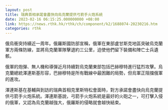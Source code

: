 ```yaml
---
layout: post
title: 瑞典首相承諾會盡快向烏克蘭提供弓箭手火炮系統
date: 2023-02-16 06:15:25.000000000 +08:00
link: https://news.rthk.hk/rthk/ch/component/k2/1688074-20230216.htm
categories: rthk
---
```


俄烏衝突持續近一周年。俄羅斯國防部宣稱，俄軍在東部盧甘斯克地區突破烏克蘭軍方兩條防線，並將烏克蘭軍隊擊退約三公里，迫使他們留下裝備和陣亡士兵遺骸。

俄軍的炮彈、無人機和導彈近月持續對烏克蘭東部包括巴赫穆特進行猛烈攻擊。烏克蘭總統澤連斯基形容，巴赫穆特是所有戰線中最困難的局勢，但烏軍正阻擋俄軍的進攻。

澤連斯基在基輔與到訪的瑞典首相克里斯特松會面時，對方承諾會盡快向烏克蘭提供弓箭手火炮系統。澤連斯基說，弓箭手火炮系統是最好的火砲之一，可打擊入侵的俄軍，又認為烏克蘭越強大，俄羅斯的侵略就會越快結束。
